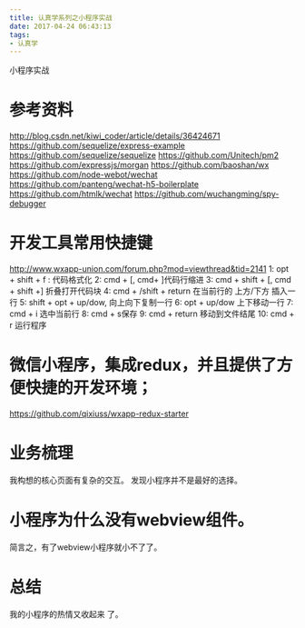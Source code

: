 ```yaml
---
title: 认真学系列之小程序实战
date: 2017-04-24 06:43:13
tags: 
- 认真学
---
```


小程序实战
<!--more-->


# 参考资料
<http://blog.csdn.net/kiwi_coder/article/details/36424671>
<https://github.com/sequelize/express-example>
<https://github.com/sequelize/sequelize>
<https://github.com/Unitech/pm2>
<https://github.com/expressjs/morgan>
<https://github.com/baoshan/wx>
<https://github.com/node-webot/wechat>
<https://github.com/panteng/wechat-h5-boilerplate>
<https://github.com/htmlk/wechat>
<https://github.com/wuchangming/spy-debugger>
# 开发工具常用快捷键
<http://www.wxapp-union.com/forum.php?mod=viewthread&tid=2141>
1: opt + shift + f : 代码格式化
2: cmd + [, cmd+ ]代码行缩进
3: cmd + shift + [, cmd + shift +] 折叠打开代码块
4: cmd + /shift +  return 在当前行的 上方/下方 插入一行
5: shift + opt + up/dow, 向上向下复制一行
6: opt + up/dow 上下移动一行
7: cmd + i 选中当前行
8: cmd + s保存
9: cmd + return  移动到文件结尾
10: cmd + r 运行程序

# 微信小程序，集成redux，并且提供了方便快捷的开发环境；
https://github.com/qixiuss/wxapp-redux-starter

# 业务梳理
我构想的核心页面有复杂的交互。
发现小程序并不是最好的选择。

# 小程序为什么没有webview组件。
简言之，有了webview小程序就小不了了。

# 总结 
我的小程序的热情又收起来 了。


